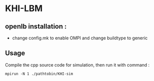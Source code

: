 # KHI-LBM

## openlb installation :

* change config.mk to enable OMPI and change buildtype to generic

## Usage

Compile the cpp source code for simulation, then run it with command :

```
mpirun -N 1 ./pathtobin/KHI-sim
```